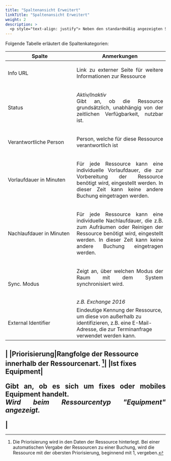 ```yaml
---
title: "Spaltenansicht Erweitert"
linkTitle: "Spaltenansicht Erweitert"
weight: 2
description: >
  <p style="text-align: justify"> Neben den standardmäßig angezeigten Spalten können Sie hier erläuterte, weitere Spalten mit Informationen zur Ressource einblenden. </p>
---
```

Folgende Tabelle erläutert die Spaltenkategorien:

|<div style="width:200px">Spalte</div>|Anmerkungen|
|---|---|
|Info URL|<p style="text-align: justify">Link zu externer Seite für weitere Informationen zur Ressource</p>|
|Status|<p style="text-align: justify">_Aktiv/Inaktiv_ </br> Gibt an, ob die Ressource grundsätzlich, unabhängig von der zeitlichen Verfügbarkeit, nutzbar ist.</p>|
|Verantwortliche Person|<p style="text-align: justify"> Person, welche für diese Ressource verantwortlich ist </p>|
|Vorlaufdauer in Minuten|<p style="text-align: justify"> Für jede Ressource kann eine individuelle Vorlaufdauer, die zur Vorbereitung der Ressource benötigt wird, eingestellt werden. In dieser Zeit kann keine andere Buchung eingetragen werden. </p>|
|Nachlaufdauer in Minuten|<p style="text-align: justify"> Für jede Ressource kann eine individuelle Nachlaufdauer, die z.B. zum Aufräumen oder Reinigen der Ressource benötigt wird, eingestellt werden. In dieser Zeit kann keine andere Buchung eingetragen werden. </p>|
|Sync. Modus|<p style="text-align: justify"> Zeigt an, über welchen Modus der Raum mit dem System synchronisiert wird. </p> </br> _z.B. Exchange 2016_|
|External Identifier|Eindeutige Kennung der Ressource, um diese von außerhalb zu identifizieren, z.B. eine E-Mail-Adresse, die zur Terminanfrage verwendet werden kann.
|
|Priorisierung|Rangfolge der Ressource innerhalb der Ressourcenart. [^1]|
|Ist fixes Equipment| <p style="text-align: justify"> Gibt an, ob es sich um fixes oder mobiles Equipment handelt. </br> _Wird beim Ressourcentyp "Equipment" angezeigt._ </p>|
---

[^1]: Die Priorisierung wird in den Daten der Ressource hinterlegt. Bei einer automatischen Vergabe der Ressourcen zu einer Buchung, wird die Ressource mit der obersten Priorisierung, beginnend mit 1, vergeben.
